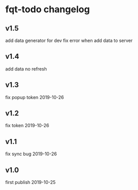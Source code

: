 
# fqt-todo changelog

## v1.5

add data generator for dev
fix error when add data to server 

## v1.4

add data no refresh

## v1.3

fix popup token 2019-10-26

## v1.2

fix token 2019-10-26

## v1.1

fix sync bug 2019-10-26

## v1.0

first publish 2019-10-25
